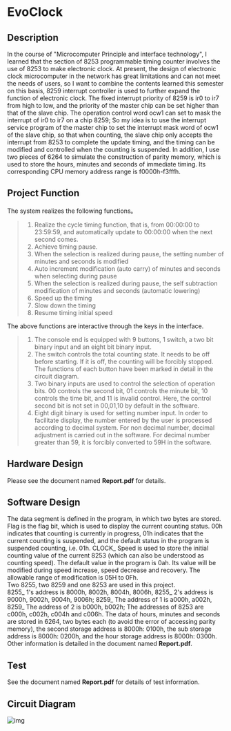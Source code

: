 # EvoClock
## Description
In the course of "Microcomputer Principle and interface technology", I learned that the section of 8253 programmable timing counter involves the use of 8253 to make electronic clock. At present, the design of electronic clock microcomputer in the network has great limitations and can not meet the needs of users, so I want to combine the contents learned this semester on this basis, 8259 interrupt controller is used to further expand the function of electronic clock. The fixed interrupt priority of 8259 is ir0 to ir7 from high to low, and the priority of the master chip can be set higher than that of the slave chip. The operation control word ocw1 can set to mask the interrupt of ir0 to ir7 on a chip 8259; So my idea is to use the interrupt service program of the master chip to set the interrupt mask word of ocw1 of the slave chip, so that when counting, the slave chip only accepts the interrupt from 8253 to complete the update timing, and the timing can be modified and controlled when the counting is suspended. In addition, I use two pieces of 6264 to simulate the construction of parity memory, which is used to store the hours, minutes and seconds of immediate timing. Its corresponding CPU memory address range is f0000h-f3fffh.
## Project Function
The system realizes the following functions。
> 1. Realize the cycle timing function, that is, from 00:00:00 to 23:59:59, and automatically update to 00:00:00 when the next second comes.
> 2. Achieve timing pause.
> 3. When the selection is realized during pause, the setting number of minutes and seconds is modified
> 4. Auto increment modification (auto carry) of minutes and seconds when selecting during pause
> 5. When the selection is realized during pause, the self subtraction modification of minutes and seconds (automatic lowering)
> 6. Speed up the timing
> 7. Slow down the timing
> 8. Resume timing initial speed

The above functions are interactive through the keys in the interface.
> 1. The console end is equipped with 9 buttons, 1 switch, a two bit binary input and an eight bit binary input.
> 2. The switch controls the total counting state. It needs to be off before starting. If it is off, the counting will be forcibly stopped. The functions of each button have been marked in detail in the circuit diagram.
> 3. Two binary inputs are used to control the selection of operation bits. 00 controls the second bit, 01 controls the minute bit, 10 controls the time bit, and 11 is invalid control. Here, the control second bit is not set in 00,01,10 by default in the software.
> 4. Eight digit binary is used for setting number input. In order to facilitate display, the number entered by the user is processed according to decimal system. For non decimal number, decimal adjustment is carried out in the software. For decimal number greater than 59, it is forcibly converted to 59H in the software.
## Hardware Design
Please see the document named **Report.pdf** for details.
## Software Design
The data segment is defined in the program, in which two bytes are stored. Flag is the flag bit, which is used to display the current counting status. 00h indicates that counting is currently in progress, 01h indicates that the current counting is suspended, and the default status in the program is suspended counting, i.e. 01h. CLOCK_ Speed is used to store the initial counting value of the current 8253 (which can also be understood as counting speed). The default value in the program is 0ah. Its value will be modified during speed increase, speed decrease and recovery. The allowable range of modification is 05H to 0Fh.  
Two 8255, two 8259 and one 8253 are used in this project.  
8255_ 1's address is 8000h, 8002h, 8004h, 8006h, 8255_ 2's address is 9000h, 9002h, 9004h, 9006h; 8259_ The address of 1 is a000h, a002h, 8259_ The address of 2 is b000h, b002h; The addresses of 8253 are c000h, c002h, c004h and c006h. The data of hours, minutes and seconds are stored in 6264, two bytes each (to avoid the error of accessing parity memory), the second storage address is 8000h: 0100h, the sub storage address is 8000h: 0200h, and the hour storage address is 8000h: 0300h.
Other information is detailed in the document named **Report.pdf**.
## Test
See the document named **Report.pdf** for details of test information.
## Circuit Diagram
![img](/Project/Circuit%20Diagram/Project_00.png)

